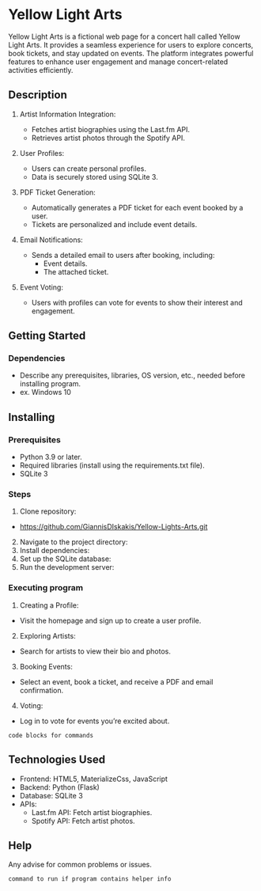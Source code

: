 # Yellow Light Arts

Yellow Light Arts is a fictional web page for a concert hall called Yellow Light Arts.
It provides a seamless experience for users to explore concerts, 
book tickets, and stay updated on events. 
The platform integrates powerful features to enhance user engagement and
manage concert-related activities efficiently.

## Description

1. Artist Information Integration:

   * Fetches artist biographies using the Last.fm API.
   * Retrieves artist photos through the Spotify API.
   

2. User Profiles:

   * Users can create personal profiles.
   * Data is securely stored using SQLite 3.
   

3. PDF Ticket Generation:

    * Automatically generates a PDF ticket for each event booked by a user.
    * Tickets are personalized and include event details.

4. Email Notifications:

   * Sends a detailed email to users after booking, including:
     * Event details.
     * The attached ticket.

5. Event Voting:

     * Users with profiles can vote for events to show their interest and engagement.

## Getting Started

### Dependencies

* Describe any prerequisites, libraries, OS version, etc., needed before installing program.
* ex. Windows 10

## Installing

### Prerequisites
   * Python 3.9 or later.
   * Required libraries (install using the requirements.txt file).
   * SQLite 3

### Steps

1. Clone repository:
*  https://github.com/GiannisDIskakis/Yellow-Lights-Arts.git
2. Navigate to the project directory:
3. Install dependencies:
4. Set up the SQLite database:
5. Run the development server:
### Executing program

1. Creating a Profile:
* Visit the homepage and sign up to create a user profile.
2. Exploring Artists:
* Search for artists to view their bio and photos.
3. Booking Events:
* Select an event, book a ticket, and receive a PDF and email confirmation.
4. Voting:
* Log in to vote for events you’re excited about.
```
code blocks for commands
```
## Technologies Used

* Frontend: HTML5, MaterializeCss, JavaScript
* Backend: Python (Flask)
* Database: SQLite 3
* APIs:
   * Last.fm API: Fetch artist biographies.
   * Spotify API: Fetch artist photos.
## Help

Any advise for common problems or issues.
```
command to run if program contains helper info
```

